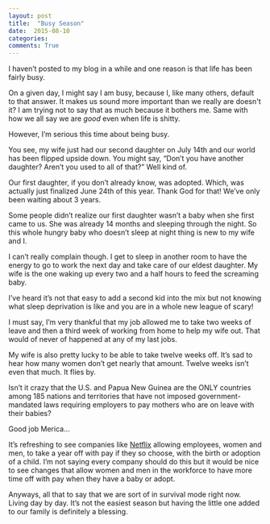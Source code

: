 ```yaml
---
layout: post
title:  "Busy Season"
date:  2015-08-10
categories:
comments: True
---
```


I haven’t posted to my blog in a while and one reason is that life has been fairly busy.

On a given day, I might say I am busy, because I, like many others, default to that answer. It makes us sound more important than we really are doesn't it? I am trying not to say that as much because it bothers me. Same with how we all say we are *good* even when life is shitty.

However, I’m serious this time about being busy.

You see, my wife just had our second daughter on July 14th and our world has been flipped upside down. You might say, “Don’t you have another daughter? Aren’t you used to all of that?” Well kind of.

Our first daughter, if you don’t already know, was adopted. Which, was actually just finalized June 24th of this year. Thank God for that! We’ve only been waiting about 3 years.

Some people didn’t realize our first daughter wasn’t a baby when she first came to us. She was already 14 months and sleeping through the night. So this whole hungry baby who doesn’t sleep at night thing is new to my wife and I.

I can’t really complain though. I get to sleep in another room to have the energy to go to work the next day and take care of our eldest daughter. My wife is the one waking up every two and a half hours to feed the screaming baby. 

I’ve heard it’s not that easy to add a second kid into the mix but not knowing what sleep deprivation is like and you are in a whole new league of scary!

I must say, I’m very thankful that my job allowed me to take two weeks of leave and then a third week of working from home to help my wife out. That would of never of happened at any of my last jobs.

My wife is also pretty lucky to be able to take twelve weeks off. It’s sad to hear how many women don’t get nearly that amount. Twelve weeks isn’t even that much. It flies by.

Isn’t it crazy that the U.S. and Papua New Guinea are the ONLY countries among 185 nations and territories that have not imposed government-mandated laws requiring employers to pay mothers who are on leave with their babies?

Good job Merica...

It’s refreshing to see companies like [Netflix](http://www.theatlantic.com/business/archive/2015/08/netflix-parental-leave/400541/) allowing employees, women and men, to take a year off with pay if they so choose, with the birth or adoption of a child. I’m not saying every company should do this but it would be nice to see changes that allow women and men in the workforce to have more time off with pay when they have a baby or adopt.

Anyways, all that to say that we are sort of in survival mode right now. Living day by day. It’s not the easiest season but having the little one added to our family is definitely a blessing.
